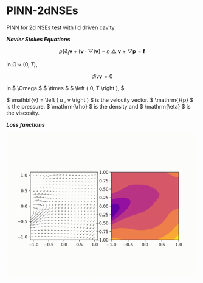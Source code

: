 
# PINN-2dNSEs
PINN for 2d NSEs test with lid driven cavity

***Navier Stokes Equations***

$$ \rho \left ( \partial_{t} \mathbf{v} +  \left ( \mathbf{v}  \cdot \bigtriangledown  \right ) \mathbf{v}  \right ) - \eta \bigtriangleup \mathbf{v} + \bigtriangledown \mathbf{p} = \mathbf{f} $$

in $\Omega$ $\times$ $\left ( 0, T \right )$,

$$ div \mathbf{v}  = 0 $$


in $ \Omega $ $ \times $ $ \left ( 0, T \right ), $

$ \mathbf{v} = \left ( u , v \right )  $ is the velocity vector. $ \mathrm{}{p}  $ is the pressure. $ \mathrm{\rho}  $ is the density and $ \mathrm{\eta} $ is the viscosity.

***Loss functions***



![Lid-Driven](./image/Lid-Driven.gif)